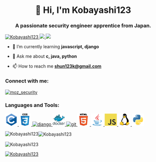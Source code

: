<h1 align="center"> 👋 Hi, I'm Kobayashi123</h1>
<h3 align="center">A passionate security engineer apprentice from Japan.</h3>

<p align="left">
    <a href="https://github.com/Kobayashi123/Kobayashi123">
        <img src="https://komarev.com/ghpvc/?username=Kobayashi123" alt="Kobayashi123" />
    </a>
    <a href="https://twitter.com/Moz_security">
        <img height="20" src="https://img.shields.io/twitter/follow/Moz_security?label=Twitter&logo=twitter&style=flat" />
    </a>
    <a href="https://github.com/Kobayashi123">
        <img height="20" src="https://img.shields.io/github/followers/Kobayashi123?label=follow&logo=github&style=flat" />
    </a>
</p>

- 🌱 I’m currently learning **javascript, django**

- 💬 Ask me about **c, java, python**

- 📫 How to reach me **shun123k@gmail.com**

<h3 align="left">Connect with me:</h3>
<p align="left">
    <a href="https://twitter.com/moz_security" target="blank">
        <img align="center" src="https://raw.githubusercontent.com/rahuldkjain/github-profile-readme-generator/master/src/images/icons/Social/twitter.svg" alt="moz_security" height="30" width="40" />
    </a>
</p>

<h3 align="left">Languages and Tools:</h3>
<p align="left">
    <a href="https://www.cprogramming.com/" target="_blank" rel="noreferrer">
        <img src="https://raw.githubusercontent.com/devicons/devicon/master/icons/c/c-original.svg" alt="c" width="40" height="40"/> 
    </a>
    <a href="https://www.w3schools.com/css/" target="_blank" rel="noreferrer">
        <img src="https://raw.githubusercontent.com/devicons/devicon/master/icons/css3/css3-original-wordmark.svg" alt="css3" width="40" height="40"/>
    </a>
    <a href="https://www.djangoproject.com/" target="_blank" rel="noreferrer">
        <img src="https://cdn.worldvectorlogo.com/logos/django.svg" alt="django" width="40" height="40"/>
    </a>
    <a href="https://www.docker.com/" target="_blank" rel="noreferrer">
        <img src="https://raw.githubusercontent.com/devicons/devicon/master/icons/docker/docker-original-wordmark.svg" alt="docker" width="40" height="40"/>
    </a>
    <a href="https://git-scm.com/" target="_blank" rel="noreferrer">
        <img src="https://www.vectorlogo.zone/logos/git-scm/git-scm-icon.svg" alt="git" width="40" height="40"/>
    </a>
    <a href="https://www.w3.org/html/" target="_blank" rel="noreferrer">
        <img src="https://raw.githubusercontent.com/devicons/devicon/master/icons/html5/html5-original-wordmark.svg" alt="html5" width="40" height="40"/>
    </a>
    <a href="https://www.java.com" target="_blank" rel="noreferrer">
        <img src="https://raw.githubusercontent.com/devicons/devicon/master/icons/java/java-original.svg" alt="java" width="40" height="40"/>
    </a>
    <a href="https://developer.mozilla.org/en-US/docs/Web/JavaScript" target="_blank" rel="noreferrer">
        <img src="https://raw.githubusercontent.com/devicons/devicon/master/icons/javascript/javascript-original.svg" alt="javascript" width="40" height="40"/>
    </a>
    <a href="https://www.linux.org/" target="_blank" rel="noreferrer">
        <img src="https://raw.githubusercontent.com/devicons/devicon/master/icons/linux/linux-original.svg" alt="linux" width="40" height="40"/>
    </a>
    <a href="https://www.python.org" target="_blank" rel="noreferrer">
        <img src="https://raw.githubusercontent.com/devicons/devicon/master/icons/python/python-original.svg" alt="python" width="40" height="40"/>
    </a>
</p>

<p>
    <img align="left" src="https://github-readme-stats.vercel.app/api/top-langs?username=Kobayashi123&show_icons=true&locale=en&layout=compact" alt="Kobayashi123"/>
    <img align="center" src="https://github-readme-stats.vercel.app/api?username=Kobayashi123&show_icons=true&locale=en&thame=github_dark" alt="Kobayashi123" />
</p>

<p>
    <img align="center" src="https://github-readme-streak-stats.herokuapp.com/?user=Kobayashi123" alt="Kobayashi123" />
</p>

<p align="left">
    <a href="https://github.com/ryo-ma/github-profile-trophy">
        <img src="https://github-profile-trophy.vercel.app/?username=Kobayashi123&theme=nord" alt="Kobayashi123" />
    </a>
</p>
